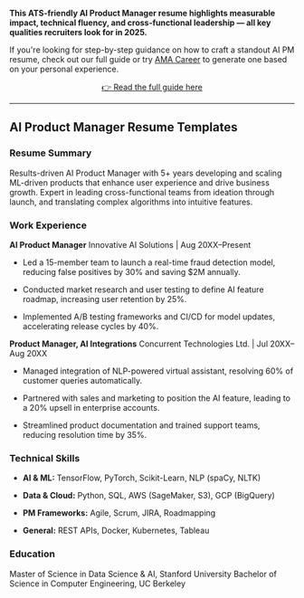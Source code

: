 **This ATS-friendly AI Product Manager resume highlights measurable impact, technical fluency, and cross-functional leadership — all key qualities recruiters look for in 2025.**

If you're looking for step-by-step guidance on how to craft a standout AI PM resume, check out our full guide or try [AMA Career](https://amacareer.ai) to generate one based on your personal experience.

<p align="center"><a href="https://amacareer.ai/ama-career/blogs/building-an-ai-product-manager-resume-a-comprehensive-guide-in-2025">👉 Read the full guide here</a></p>

---
## AI Product Manager Resume Templates

### Resume Summary
Results-driven AI Product Manager with 5+ years developing and scaling ML-driven products that enhance user experience and drive business growth. Expert in leading cross-functional teams from ideation through launch, and translating complex algorithms into intuitive features.

### Work Experience

**AI Product Manager**
Innovative AI Solutions | Aug 20XX–Present

- Led a 15-member team to launch a real-time fraud detection model, reducing false positives by 30% and saving $2M annually.

- Conducted market research and user testing to define AI feature roadmap, increasing user retention by 25%.

- Implemented A/B testing frameworks and CI/CD for model updates, accelerating release cycles by 40%.

**Product Manager, AI Integrations**
Concurrent Technologies Ltd. | Jul 20XX–Aug 20XX

- Managed integration of NLP-powered virtual assistant, resolving 60% of customer queries automatically.

- Partnered with sales and marketing to position the AI feature, leading to a 20% upsell in enterprise accounts.

- Streamlined product documentation and trained support teams, reducing resolution time by 35%.

### Technical Skills

- **AI & ML:** TensorFlow, PyTorch, Scikit-Learn, NLP (spaCy, NLTK)

- **Data & Cloud:** Python, SQL, AWS (SageMaker, S3), GCP (BigQuery)

- **PM Frameworks:** Agile, Scrum, JIRA, Roadmapping

- **General:** REST APIs, Docker, Kubernetes, Tableau

### Education

Master of Science in Data Science & AI, Stanford University
Bachelor of Science in Computer Engineering, UC Berkeley
